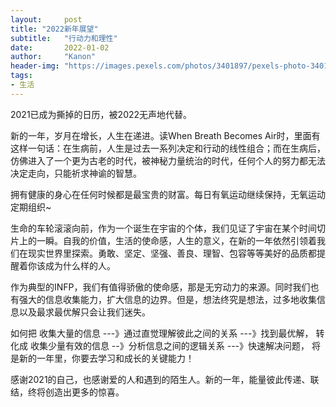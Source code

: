 ```yaml
---
layout:     post
title: "2022新年展望"
subtitle:   "行动力和理性"
date:       2022-01-02
author:     "Kanon"
header-img: "https://images.pexels.com/photos/3401897/pexels-photo-3401897.jpeg?auto=compress&cs=tinysrgb&dpr=2&h=750&w=1260"
tags:
- 生活
---
```


2021已成为撕掉的日历，被2022无声地代替。

新的一年，岁月在增长，人生在递进。读When Breath Becomes Air时，里面有这样一句话：在生病前，人生是过去一系列决定和行动的线性组合；而在生病后，仿佛进入了一个更为古老的时代，被神秘力量统治的时代，任何个人的努力都无法决定走向，只能祈求神谕的智慧。

拥有健康的身心在任何时候都是最宝贵的财富。每日有氧运动继续保持，无氧运动定期组织~

生命的车轮滚滚向前，作为一个诞生在宇宙的个体，我们见证了宇宙在某个时间切片上的一瞬。自我的价值，生活的使命感，人生的意义，在新的一年依然引领着我们在现实世界里探索。勇敢、坚定、坚强、善良、理智、包容等等美好的品质都提醒着你该成为什么样的人。

作为典型的INFP，我们有值得骄傲的使命感，那是无穷动力的来源。同时我们也有强大的信息收集能力，扩大信息的边界。但是，想法终究是想法，过多地收集信息以及最求最优解只会让我们迷失。

如何把 收集大量的信息 ---》通过直觉理解彼此之间的关系 ---》找到最优解， 转化成 收集少量有效的信息 --》分析信息之间的逻辑关系 ---》快速解决问题， 将是新的一年里，你要去学习和成长的关键能力！

感谢2021的自己，也感谢爱的人和遇到的陌生人。新的一年，能量彼此传递、联结，终将创造出更多的惊喜。

<br/><br/><br/><br/>
